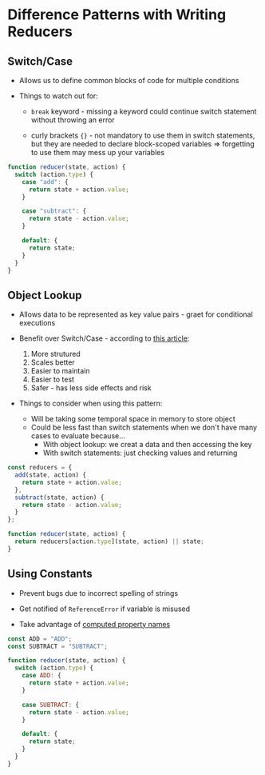 # Difference Patterns with Writing Reducers

## Switch/Case

* Allows us to define common blocks of code for multiple conditions

* Things to watch out for:
  * `break` keyword - missing a keyword could continue switch statement without throwing an error

  * curly brackets `{}` - not mandatory to use them in switch statements, but they are needed to declare block-scoped variables => forgetting to use them may mess up your variables

```javascript
function reducer(state, action) {
  switch (action.type) {
    case "add": {
      return state + action.value;
    }

    case "subtract": {
      return state - action.value;
    }

    default: {
      return state;
    }
  }
}
```

## Object Lookup

* Allows data to be represented as key value pairs - graet for conditional executions

* Benefit over Switch/Case - according to [this article](https://enmascript.com/articles/2018/10/22/why-I-prefer-objects-over-switch-statements):
  1. More strutured
  2. Scales better
  3. Easier to maintain
  4. Easier to test
  4. Safer - has less side effects and risk

* Things to consider when using this pattern:
  * Will be taking some temporal space in memory to store object
  * Could be less fast than switch statements when we don't have many cases to evaluate because...
    * With object lookup: we creat a data and then accessing the key
    * With switch statements: just checking values and returning

```javascript
const reducers = {
  add(state, action) {
    return state + action.value;
  },
  subtract(state, action) {
    return state - action.value;
  }
};

function reducer(state, action) {
  return reducers[action.type](state, action) || state;
}
```

## Using Constants

* Prevent bugs due to incorrect spelling of strings

* Get notified of `ReferenceError` if variable is misused

* Take advantage of [computed property names](https://developer.mozilla.org/en-US/docs/Web/JavaScript/Reference/Operators/Object_initializer#computed_property_names)

```javascript
const ADD = "ADD";
const SUBTRACT = "SUBTRACT";

function reducer(state, action) {
  switch (action.type) {
    case ADD: {
      return state + action.value;
    }

    case SUBTRACT: {
      return state - action.value;
    }

    default: {
      return state;
    }
  }
}
```